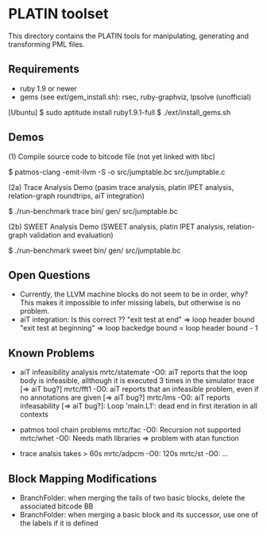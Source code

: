 PLATIN toolset
==============

This directory contains the PLATIN tools for manipulating, generating
and transforming PML files.

Requirements
------------
* ruby 1.9 or newer
* gems (see ext/gem_install.sh): rsec, ruby-graphviz, lpsolve (unofficial)

[Ubuntu]
$ sudo aptitude install ruby1.9.1-full
$ ./ext/install_gems.sh

Demos
-----

(1) Compile source code to bitcode file (not yet linked with libc)

$ patmos-clang -emit-llvm -S -o src/jumptable.bc src/jumptable.c

(2a) Trace Analysis Demo (pasim trace analysis, platin IPET analysis, relation-graph roundtrips, aiT integration)

$ ./run-benchmark trace bin/ gen/ src/jumptable.bc

(2b) SWEET Analysis Demo (SWEET analysis, platin IPET analysis, relation-graph validation and evaluation)

$ ./run-benchmark sweet bin/ gen/ src/jumptable.bc

Open Questions
--------------
* Currently, the LLVM machine blocks do not seem to be in order, why?
  This makes it impossible to infer missing labels, but otherwise
  is no problem.
* aiT integration:
  Is this correct ??
    "exit test at end" => loop header bound
    "exit test at beginning" => loop backedge bound = loop header bound - 1

Known Problems
--------------

* aiT infeasibility analysis
mrtc/statemate -O0: aiT reports that the loop body is infeasible, allthough it is
                    executed 3 times in the simulator trace [=> aiT bug?]
mrtc/fft1 -O0:      aiT reports that an infeasible problem, even if no annotations are
	            given [=> aiT bug?]
mrtc/lms -O0:       aiT reports infeasability [=> aiT bug?]:
	            Loop 'main.L1': dead end in first iteration in all contexts

* patmos tool chain problems
mrtc/fac -O0:       Recursion not supported
mrtc/whet -O0:      Needs math libraries => problem with atan function

* trace analsis takes > 60s
mrtc/adpcm -O0:     120s
mrtc/st -O0:        ...


Block Mapping Modifications
---------------------------
* BranchFolder: when merging the tails of two basic blocks, delete the associated bitcode BB
* BranchFolder: when merging a basic block and its successor, use one of the labels if it is defined
